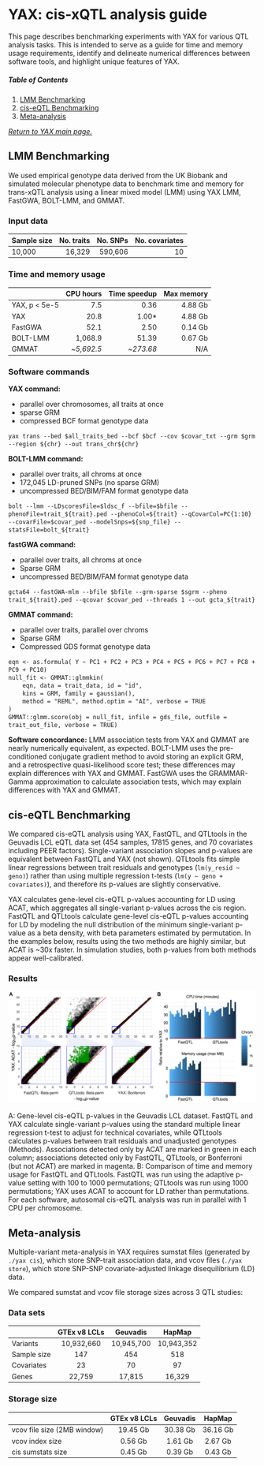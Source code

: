
# YAX: cis-xQTL analysis guide
This page describes benchmarking experiments with YAX for various QTL analysis tasks.  This is intended to serve as a guide for time and memory usage requirements,  identify and delineate numerical  differences between software tools, and highlight unique features of YAX.  <br />

##### Table of Contents  

 1. [LMM Benchmarking](#lmm-benchmarking)   
 2. [cis-eQTL Benchmarking](#cis-eqtl-benchmarking)
 3. [Meta-analysis](#meta-analysis) <br />

 [*Return to YAX main page.*](/../../)


## LMM Benchmarking

We used empirical genotype data derived from the UK Biobank and simulated molecular phenotype data to benchmark time and memory for trans-xQTL analysis using a linear mixed model (LMM) using YAX LMM, FastGWA, BOLT-LMM, and GMMAT. 

### Input data
| Sample size |No. traits | No. SNPs | No. covariates |
|-------------|-----------------:|---------------:|---------------------:|
| 10,000      |           16,329 |        590,606 |                   10 |

### Time and memory usage
|                 |     CPU   hours    |     Time   speedup    |     Max   memory    |
|-----------------|-------------------:|----------------------:|--------------------:|
|     YAX, p < 5e-5    |             7.5    |               0.36    |        4.88   Gb    |
|     YAX         |            20.8    |              1.00*    |       4.88   Gb     |
|     FastGWA     |            52.1    |               2.50    |        0.14   Gb    |
|     BOLT-LMM    |         1,068.9    |              51.39    |        0.67   Gb    |
|     GMMAT       |       ~*5,692.5*     |            ~*273.68*    |             N/A     |


### Software commands
**YAX command:**
 - parallel over chromosomes, all traits at once
 - sparse GRM 
 - compressed BCF format genotype data
```
yax trans --bed $all_traits_bed --bcf $bcf --cov $covar_txt --grm $grm --region ${chr} --out trans_chr${chr}
```
**BOLT-LMM command:**
 - parallel over traits, all chroms at once 
 - 172,045 LD-pruned SNPs (no sparse GRM)
 - uncompressed BED/BIM/FAM format genotype data
```
bolt --lmm --LDscoresFile=$ldsc_f --bfile=$bfile --phenoFile=trait_${trait}.ped --phenoCol=${trait} --qCovarCol=PC{1:10} --covarFile=$covar_ped --modelSnps=${snp_file} --statsFile=bolt_${trait}
```
**fastGWA command:**
 - parallel over traits, all chroms at once 
 - Sparse GRM
 - uncompressed BED/BIM/FAM format genotype data
```
gcta64 --fastGWA-mlm --bfile $bfile --grm-sparse $sgrm --pheno trait_${trait}.ped --qcovar $covar_ped --threads 1 --out gcta_${trait}
```
**GMMAT command:**
 - parallel over traits, parallel over chroms
 - Sparse GRM
 - Compressed GDS format genotype data
```
eqn <- as.formula( Y ~ PC1 + PC2 + PC3 + PC4 + PC5 + PC6 + PC7 + PC8 + PC9 + PC10)
null_fit <- GMMAT::glmmkin(
	eqn, data = trait_data, id = "id", 
	kins = GRM, family = gaussian(), 
	method = "REML", method.optim = "AI", verbose = TRUE
)
GMMAT::glmm.score(obj = null_fit, infile = gds_file, outfile = trait_out_file, verbose = TRUE)
```

**Software concordance:**
LMM association tests from YAX and GMMAT are nearly numerically equivalent, as expected.  BOLT-LMM uses the pre-conditioned conjugate gradient method to avoid storing an explicit GRM, and a retrospective quasi-likelihood score test; these differences may explain differences with YAX and GMMAT.  FastGWA uses the GRAMMAR-Gamma approximation to calculate association tests, which may  explain  differences with YAX and GMMAT.  

## cis-eQTL Benchmarking

We compared cis-eQTL analysis using YAX, FastQTL, and QTLtools in the Geuvadis LCL eQTL data set (454 samples, 17815 genes, and 70 covariates including PEER factors). Single-variant association slopes and p-values are equivalent between FastQTL and YAX (not shown). QTLtools fits simple linear regressions between trait residuals and genotypes (`lm(y_resid ~ geno)`) rather than using multiple regression t-tests (`lm(y ~ geno + covariates)`), and therefore its p-values are slightly conservative.  
 
YAX calculates gene-level cis-eQTL p-values accounting for LD using ACAT, which aggregates all single-variant p-values across the cis region. FastQTL and QTLtools calculate gene-level cis-eQTL p-values accounting for LD by modeling the null distribution of the minimum single-variant p-value as a beta density, with beta parameters estimated by permutation.  In the examples below, results using the two methods are highly similar, but ACAT is ~30x faster. In simulation studies, both p-values from both methods appear well-calibrated. 

### Results

![cis benchmark](benchmark_cis.png)

A: Gene-level cis-eQTL p-values in the Geuvadis LCL dataset. FastQTL and YAX calculate single-variant p-values using the standard multiple linear regression t-test to adjust for technical covariates, while QTLtools calculates p-values between trait residuals and unadjusted genotypes (Methods).  Associations detected only by ACAT are marked in green in each column; associations detected only by FastQTL, QTLtools, or Bonferroni (but not ACAT) are marked in magenta. 
B: Comparison of time and memory usage for FastQTL and QTLtools. FastQTL was run using the adaptive p-value setting with 100 to 1000 permutations; QTLtools was run using 1000 permutations; YAX uses ACAT to account for LD rather than permutations. For each software, autosomal cis-eQTL analysis was run in parallel with 1 CPU per chromosome.

## Meta-analysis

Multiple-variant meta-analysis in YAX requires sumstat files (generated by `./yax cis`), which store SNP-trait association data, and vcov files (`./yax store`), which store SNP-SNP covariate-adjusted linkage disequilibrium (LD) data.  
 
We compared sumstat and vcov file storage sizes across 3 QTL studies:

### Data sets
|                     |     GTEx v8 LCLs    |      Geuvadis     |       HapMap      |
|---------------------|:-------------------:|:-----------------:|:-----------------:|
|     Variants        |      10,932,660     |     10,945,700    |     10,943,352    |
|     Sample size     |          147        |         454       |         518       |
|     Covariates      |          23         |         70        |         97        |
|     Genes           |        22,759       |       17,815      |       16,329      |

### Storage size 
|                                    |     GTEx v8 LCLs    |      Geuvadis     |       HapMap      |
|------------------------------------|:-------------------:|:-----------------:|:-----------------:|
|     vcov file size (2MB window)    |      19.45   Gb     |     30.38   Gb    |     36.16   Gb    |
|     vcov index size                |       0.56   Gb     |      1.61   Gb    |      2.67   Gb    |
|     cis sumstats size              |       0.45   Gb     |      0.39   Gb    |      0.43   Gb    |

